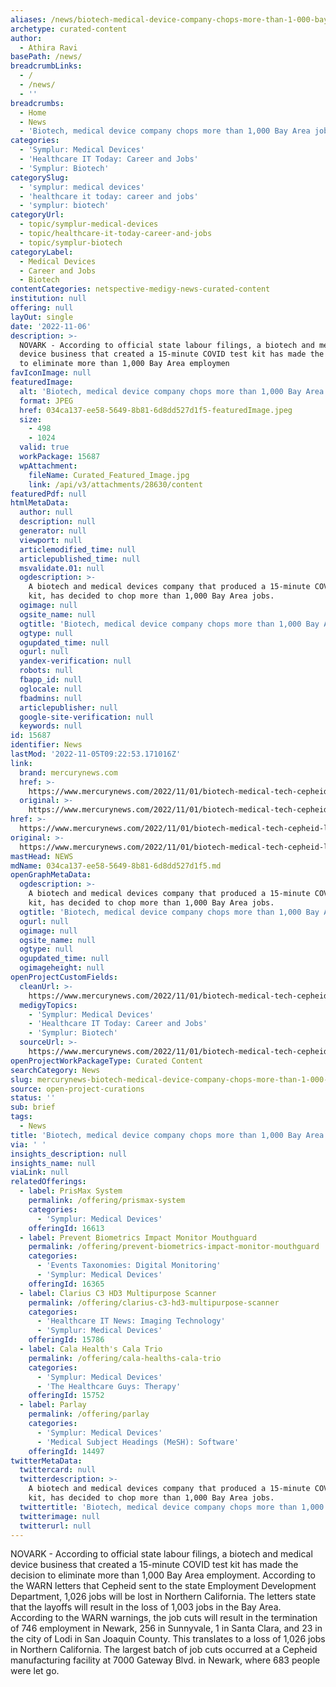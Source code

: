 ```yaml
---
aliases: /news/biotech-medical-device-company-chops-more-than-1-000-bay-area-jobs
archetype: curated-content
author:
  - Athira Ravi
basePath: /news/
breadcrumbLinks:
  - /
  - /news/
  - ''
breadcrumbs:
  - Home
  - News
  - 'Biotech, medical device company chops more than 1,000 Bay Area jobs'
categories:
  - 'Symplur: Medical Devices'
  - 'Healthcare IT Today: Career and Jobs'
  - 'Symplur: Biotech'
categorySlug:
  - 'symplur: medical devices'
  - 'healthcare it today: career and jobs'
  - 'symplur: biotech'
categoryUrl:
  - topic/symplur-medical-devices
  - topic/healthcare-it-today-career-and-jobs
  - topic/symplur-biotech
categoryLabel:
  - Medical Devices
  - Career and Jobs
  - Biotech
contentCategories: netspective-medigy-news-curated-content
institution: null
offering: null
layOut: single
date: '2022-11-06'
description: >-
  NOVARK - According to official state labour filings, a biotech and medical
  device business that created a 15-minute COVID test kit has made the decision
  to eliminate more than 1,000 Bay Area employmen
favIconImage: null
featuredImage:
  alt: 'Biotech, medical device company chops more than 1,000 Bay Area jobs'
  format: JPEG
  href: 034ca137-ee58-5649-8b81-6d8dd527d1f5-featuredImage.jpeg
  size:
    - 498
    - 1024
  valid: true
  workPackage: 15687
  wpAttachment:
    fileName: Curated_Featured_Image.jpg
    link: /api/v3/attachments/28630/content
featuredPdf: null
htmlMetaData:
  author: null
  description: null
  generator: null
  viewport: null
  articlemodified_time: null
  articlepublished_time: null
  msvalidate.01: null
  ogdescription: >-
    A biotech and medical devices company that produced a 15-minute COVID test
    kit, has decided to chop more than 1,000 Bay Area jobs.
  ogimage: null
  ogsite_name: null
  ogtitle: 'Biotech, medical device company chops more than 1,000 Bay Area jobs'
  ogtype: null
  ogupdated_time: null
  ogurl: null
  yandex-verification: null
  robots: null
  fbapp_id: null
  oglocale: null
  fbadmins: null
  articlepublisher: null
  google-site-verification: null
  keywords: null
id: 15687
identifier: News
lastMod: '2022-11-05T09:22:53.171016Z'
link:
  brand: mercurynews.com
  href: >-
    https://www.mercurynews.com/2022/11/01/biotech-medical-tech-cepheid-layoff-925-job-newark-sunnyvale-economy/
  original: >-
    https://www.mercurynews.com/2022/11/01/biotech-medical-tech-cepheid-layoff-925-job-newark-sunnyvale-economy/
href: >-
  https://www.mercurynews.com/2022/11/01/biotech-medical-tech-cepheid-layoff-925-job-newark-sunnyvale-economy/
original: >-
  https://www.mercurynews.com/2022/11/01/biotech-medical-tech-cepheid-layoff-925-job-newark-sunnyvale-economy/
mastHead: NEWS
mdName: 034ca137-ee58-5649-8b81-6d8dd527d1f5.md
openGraphMetaData:
  ogdescription: >-
    A biotech and medical devices company that produced a 15-minute COVID test
    kit, has decided to chop more than 1,000 Bay Area jobs.
  ogtitle: 'Biotech, medical device company chops more than 1,000 Bay Area jobs'
  ogurl: null
  ogimage: null
  ogsite_name: null
  ogtype: null
  ogupdated_time: null
  ogimageheight: null
openProjectCustomFields:
  cleanUrl: >-
    https://www.mercurynews.com/2022/11/01/biotech-medical-tech-cepheid-layoff-925-job-newark-sunnyvale-economy/
  medigyTopics:
    - 'Symplur: Medical Devices'
    - 'Healthcare IT Today: Career and Jobs'
    - 'Symplur: Biotech'
  sourceUrl: >-
    https://www.mercurynews.com/2022/11/01/biotech-medical-tech-cepheid-layoff-925-job-newark-sunnyvale-economy/
openProjectWorkPackageType: Curated Content
searchCategory: News
slug: mercurynews-biotech-medical-device-company-chops-more-than-1-000-bay-area-jobs
source: open-project-curations
status: ''
sub: brief
tags:
  - News
title: 'Biotech, medical device company chops more than 1,000 Bay Area jobs'
via: ' '
insights_description: null
insights_name: null
viaLink: null
relatedOfferings:
  - label: PrisMax System
    permalink: /offering/prismax-system
    categories:
      - 'Symplur: Medical Devices'
    offeringId: 16613
  - label: Prevent Biometrics Impact Monitor Mouthguard
    permalink: /offering/prevent-biometrics-impact-monitor-mouthguard
    categories:
      - 'Events Taxonomies: Digital Monitoring'
      - 'Symplur: Medical Devices'
    offeringId: 16365
  - label: Clarius C3 HD3 Multipurpose Scanner
    permalink: /offering/clarius-c3-hd3-multipurpose-scanner
    categories:
      - 'Healthcare IT News: Imaging Technology'
      - 'Symplur: Medical Devices'
    offeringId: 15786
  - label: Cala Health's Cala Trio
    permalink: /offering/cala-healths-cala-trio
    categories:
      - 'Symplur: Medical Devices'
      - 'The Healthcare Guys: Therapy'
    offeringId: 15752
  - label: Parlay
    permalink: /offering/parlay
    categories:
      - 'Symplur: Medical Devices'
      - 'Medical Subject Headings (MeSH): Software'
    offeringId: 14497
twitterMetaData:
  twittercard: null
  twitterdescription: >-
    A biotech and medical devices company that produced a 15-minute COVID test
    kit, has decided to chop more than 1,000 Bay Area jobs.
  twittertitle: 'Biotech, medical device company chops more than 1,000 Bay Area jobs'
  twitterimage: null
  twitterurl: null
---
```

<p>NOVARK - According to official state labour filings, a biotech and medical device business that created a 15-minute COVID test kit has made the decision to eliminate more than 1,000 Bay Area employment. According to the WARN letters that Cepheid sent to the state Employment Development Department, 1,026 jobs will be lost in Northern California. The letters state that the layoffs will result in the loss of 1,003 jobs in the Bay Area. According to the WARN warnings, the job cuts will result in the termination of 746 employment in Newark, 256 in Sunnyvale, 1 in Santa Clara, and 23 in the city of Lodi in San Joaquin County. This translates to a loss of 1,026 jobs in Northern California. The largest batch of job cuts occurred at a Cepheid manufacturing facility at 7000 Gateway Blvd. in Newark, where 683 people were let go.</p>